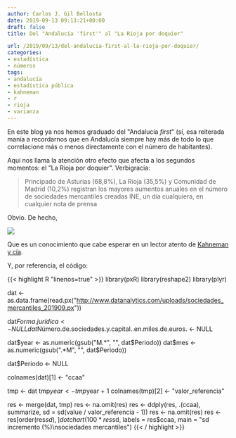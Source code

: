 ```yaml
---
author: Carlos J. Gil Bellosta
date: 2019-09-13 09:13:21+00:00
draft: false
title: Del "Andalucía 'first'" al "La Rioja por doquier"

url: /2019/09/13/del-andalucia-first-al-la-rioja-por-doquier/
categories:
- estadística
- números
tags:
- andalucía
- estadística pública
- kahneman
- r
- rioja
- varianza
---
```


En este blog ya nos hemos graduado del "Andalucía _first_" (sí, esa reiterada manía a recordarnos que en Andalucía siempre hay más de todo lo que correlacione más o menos directamente con el número de habitantes).

Aquí nos llama la atención otro efecto que afecta a los segundos momentos: el "La Rioja por doquier". Verbigracia:

>Principado de Asturias (68,8%), La Rioja (35,5%) y Comunidad de Madrid (10,2%) registran los mayores aumentos anuales en el número de sociedades mercantiles creadas
> INE, un día cualquiera, en cualquier nota de prensa

Obvio. De hecho,

![](/wp-uploads/2019/09/sociedades_mercantiles.png#center)

Que es un conocimiento que cabe esperar en un lector atento de [Kahneman y cía](https://en.wikipedia.org/wiki/Insensitivity_to_sample_size).

Y, por referencia, el código:

{{< highlight R "linenos=true" >}}
library(pxR)
library(reshape2)
library(plyr)

dat <- as.data.frame(read.px("http://www.datanalytics.com/uploads/sociedades_mercantiles_201909.px"))

dat$Forma.jurídica <- NULL
dat$Número.de.sociedades.y.capital..en.miles.de.euros. <- NULL

dat$year <- as.numeric(gsub("M.*", "", dat$Periodo))
dat$mes  <- as.numeric(gsub(".*M", "", dat$Periodo))

dat$Periodo <- NULL

colnames(dat)[1] <- "ccaa"

tmp <- dat
tmp$year <- tmp$year + 1
colnames(tmp)[2] <- "valor_referencia"

res <- merge(dat, tmp)
res <- na.omit(res)
res <- ddply(res, .(ccaa), summarize,
                sd = sd(value / valor_referencia - 1))
res <- na.omit(res)
res <- res[order(res$sd),]
dotchart(100 * res$sd, labels = res$ccaa,
            main = "sd incremento (%)\nsociedades mercantiles")
{{< / highlight >}}